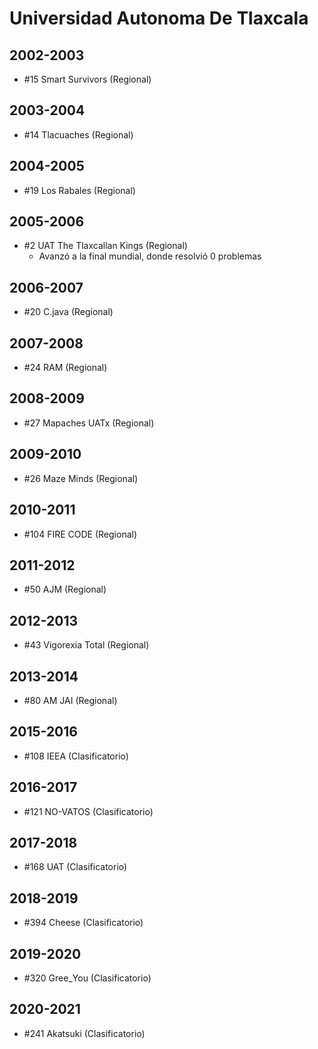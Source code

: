 # Universidad Autonoma De Tlaxcala

## 2002-2003

- #15 Smart Survivors (Regional)

## 2003-2004

- #14 Tlacuaches (Regional)

## 2004-2005

- #19 Los Rabales (Regional)

## 2005-2006

- #2 UAT The Tlaxcallan Kings (Regional)
  - Avanzó a la final mundial, donde resolvió 0 problemas

## 2006-2007

- #20 C.java (Regional)

## 2007-2008

- #24 RAM (Regional)

## 2008-2009

- #27 Mapaches UATx (Regional)

## 2009-2010

- #26 Maze Minds (Regional)

## 2010-2011

- #104 FIRE CODE (Regional)

## 2011-2012

- #50 AJM (Regional)

## 2012-2013

- #43 Vigorexia Total (Regional)

## 2013-2014

- #80 AM JAI (Regional)

## 2015-2016

- #108 IEEA (Clasificatorio)

## 2016-2017

- #121 NO-VATOS (Clasificatorio)

## 2017-2018

- #168 UAT (Clasificatorio)

## 2018-2019

- #394 Cheese (Clasificatorio)

## 2019-2020

- #320 Gree_You (Clasificatorio)

## 2020-2021

- #241 Akatsuki (Clasificatorio)


